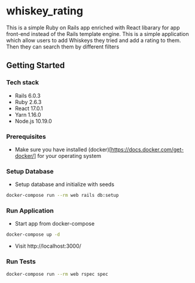 # whiskey_rating
This is a simple Ruby on Rails app enriched with React libarary for app front-end instead of the Rails template engine.
This is a simple application which allow users to add Whiskeys they tried and add a rating to them. Then they can search them by different filters

## Getting Started

### Tech stack
- Rails 6.0.3
- Ruby 2.6.3
- React 17.0.1
- Yarn 1.16.0
- Node.js 10.19.0

### Prerequisites
- Make sure you have installed (docker)[https://docs.docker.com/get-docker/] for your operating system

### Setup Database
- Setup database and initialize with seeds
```sh
docker-compose run --rm web rails db:setup
```

### Run Application
- Start app from docker-compose
```sh
docker-compose up -d
```

- Visit http://localhost:3000/

### Run Tests
```sh
docker-compose run --rm web rspec spec
```
